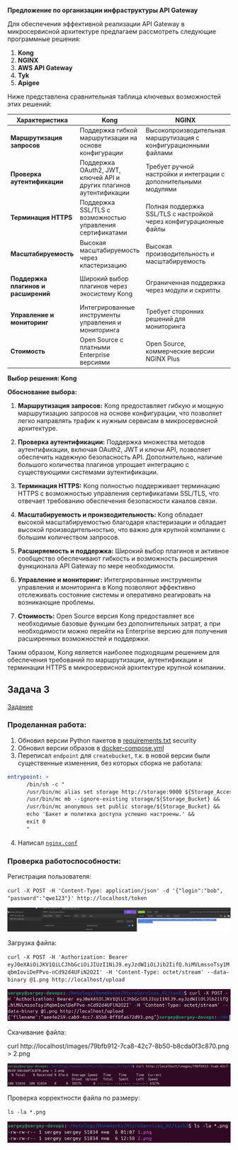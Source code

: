 **Предложение по организации инфраструктуры API Gateway**

Для обеспечения эффективной реализации API Gateway в микросервисной архитектуре предлагаем рассмотреть следующие программные решения:

1. **Kong**
2. **NGINX**
3. **AWS API Gateway**
4. **Tyk**
5. **Apigee**

Ниже представлена сравнительная таблица ключевых возможностей этих решений:

| **Характеристика**               | **Kong**                      | **NGINX**                     | **AWS API Gateway**           | **Tyk**                        | **Apigee**                     |
|----------------------------------|-------------------------------|-------------------------------|-------------------------------|--------------------------------|--------------------------------|
| **Маршрутизация запросов**       | Поддержка гибкой маршрутизации на основе конфигурации | Высокопроизводительная маршрутизация с конфигурационными файлами | Интегрированная маршрутизация через консоль AWS | Гибкая маршрутизация с поддержкой плагинов | Расширенная маршрутизация с политиками |
| **Проверка аутентификации**      | Поддержка OAuth2, JWT, ключей API и других плагинов аутентификации | Требует ручной настройки и интеграции с дополнительными модулями | Встроенная поддержка аутентификации через IAM, Cognito и другие | Встроенная поддержка OAuth2, JWT и других методов | Расширенные возможности аутентификации и авторизации |
| **Терминация HTTPS**             | Поддержка SSL/TLS с возможностью управления сертификатами | Полная поддержка SSL/TLS с настройкой через конфигурационные файлы | Встроенная терминация SSL с автоматическим управлением сертификатами | Поддержка SSL/TLS и управление сертификатами | Высокая безопасность с управлением SSL/TLS сертификатами |
| **Масштабируемость**             | Высокая масштабируемость через кластеризацию | Высокая производительность и масштабируемость | Автоматическая масштабируемость в рамках AWS | Масштабируемость через горизонтальное масштабирование | Высокая масштабируемость в облачной среде |
| **Поддержка плагинов и расширений** | Широкий выбор плагинов через экосистему Kong | Ограниченная поддержка через модули и скрипты | Ограниченные возможности через интеграции AWS | Богатая поддержка плагинов и расширений | Расширяемость через платформенные интеграции |
| **Управление и мониторинг**      | Интегрированные инструменты управления и мониторинга | Требует сторонних решений для мониторинга | Интеграция с AWS CloudWatch и другими сервисами | Встроенные инструменты мониторинга и аналитики | Расширенные инструменты аналитики и мониторинга |
| **Стоимость**                    | Open Source с платными Enterprise версиями | Open Source, коммерческие версии NGINX Plus | Ценообразование по использованию AWS | Open Source с платными версиями | Коммерческое решение с различными тарифами |

**Выбор решения: Kong**

**Обоснование выбора:**

1. **Маршрутизация запросов:** Kong предоставляет гибкую и мощную маршрутизацию запросов на основе конфигурации, что позволяет легко направлять трафик к нужным сервисам в микросервисной архитектуре.

2. **Проверка аутентификации:** Поддержка множества методов аутентификации, включая OAuth2, JWT и ключи API, позволяет обеспечить надежную безопасность API. Дополнительно, наличие большого количества плагинов упрощает интеграцию с существующими системами аутентификации.

3. **Терминация HTTPS:** Kong полностью поддерживает терминацию HTTPS с возможностью управления сертификатами SSL/TLS, что отвечает требованию обеспечения безопасности каналов связи.

4. **Масштабируемость и производительность:** Kong обладает высокой масштабируемостью благодаря кластеризации и обладает высокой производительностью, что важно для крупной компании с большим количеством запросов.

5. **Расширяемость и поддержка:** Широкий выбор плагинов и активное сообщество обеспечивают гибкость и возможность расширения функционала API Gateway по мере необходимости.

6. **Управление и мониторинг:** Интегрированные инструменты управления и мониторинга в Kong позволяют эффективно отслеживать состояние системы и оперативно реагировать на возникающие проблемы.

7. **Стоимость:** Open Source версия Kong предоставляет все необходимые базовые функции без дополнительных затрат, а при необходимости можно перейти на Enterprise версию для получения расширенных возможностей и поддержки.

Таким образом, Kong является наиболее подходящим решением для обеспечения требований по маршрутизации, аутентификации и терминации HTTPS в микросервисной архитектуре крупной компании.

## Задача 3
[Задание](https://github.com/netology-code/devkub-homeworks/tree/main/11-microservices-02-principles)
### Проделанная работа:
1. Обновил версии Python пакетов в [requirements.txt](task3/security/requirements.txt) security
2. Обновил версии образов в [docker-compose.yml](task3/compose.yml)
3. Переписал `endpoint` для `createbucket`, т.к. в новой версии были существенные изменения, без которых сборка не работала:  
```yml
entrypoint: >
      /bin/sh -c "
      /usr/bin/mc alias set storage http://storage:9000 ${Storage_AccessKey} ${Storage_Secret} &&
      /usr/bin/mc mb --ignore-existing storage/${Storage_Bucket} &&
      /usr/bin/mc anonymous set public storage/${Storage_Bucket} &&
      echo 'Бакет и политика доступа успешно настроены.' &&
      exit 0
      "
```
4. Написал [`nginx.conf`](task3/gateway/nginx.conf)
### Проверка работоспособности:
Регистрация пользователя:  

`curl -X POST -H 'Content-Type: application/json' -d '{"login":"bob", "password":"qwe123"}' http://localhost/token`

![login](images/image01.png)

Загрузка файла:

`curl -X POST -H 'Authorization: Bearer eyJ0eXAiOiJKV1QiLCJhbGciOiJIUzI1NiJ9.eyJzdWIiOiJib2IifQ.hiMVLmssoTsy1MqbmIoviDeFPvo-nCd92d4UFiN2O2I' -H 'Content-Type: octet/stream' --data-binary @1.png http://localhost/upload`

![upload](images/image02.png)

Скачивание файла:

curl http://localhost/images/79bfb912-7ca8-42c7-8b50-b8cda0f3c870.png > 2.png

![download](images/image03.png)

Проверка корректности файла по размеру:

`ls -la *.png`

![ls](images/image04.png)

